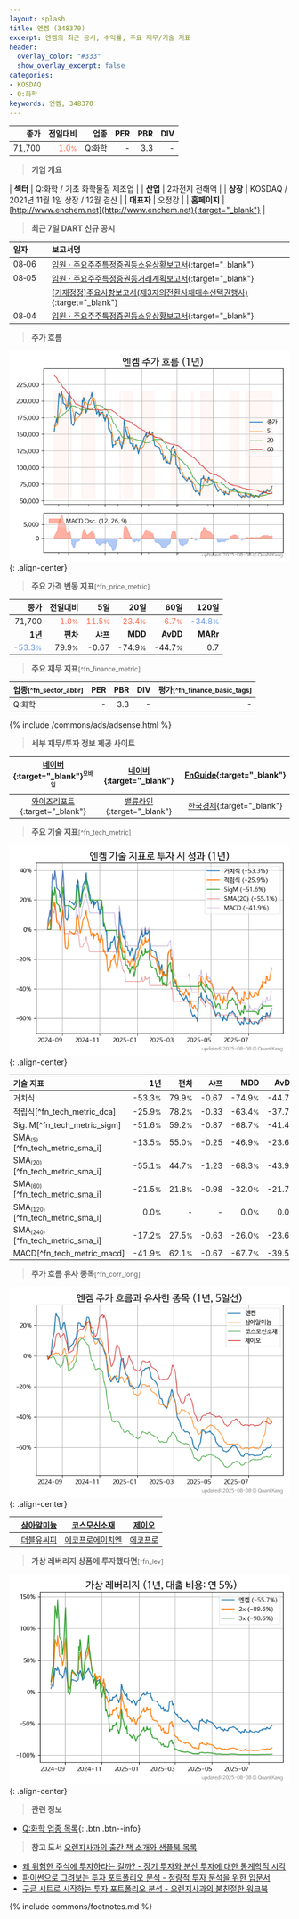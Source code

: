 ```yaml
---
layout: splash
title: 엔켐 (348370)
excerpt: 엔켐의 최근 공시, 수익률, 주요 재무/기술 지표
header:
  overlay_color: "#333"
  show_overlay_excerpt: false
categories:
- KOSDAQ
- Q:화학
keywords: 엔켐, 348370
---
```


| **종가** | **전일대비** | **업종** | **PER** | **PBR** | **DIV** |
| -------: | -----------: | -------: | ------: | ------: | ------: |
| 71,700 | <span style="color: tomato">1.0<small>%</small></span> | Q:화학 | - | 3.3 | - |

<!-- more -->


> **기업 개요**<a id="company"></a>

| <span style="white-space:nowrap;">**섹터**</span> | Q:화학 / 기초 화학물질 제조업 |
| <span style="white-space:nowrap;">**산업**</span> | 2차전지 전해액 |
| <span style="white-space:nowrap;">**상장**</span> | KOSDAQ / 2021년 11월 1일 상장 / 12월 결산 |
| <span style="white-space:nowrap;">**대표자**</span> | 오정강 |
| <span style="white-space:nowrap;">**홈페이지**</span> | [http://www.enchem.net](http://www.enchem.net){:target="_blank"} |


> **최근 7일 DART 신규 공시**<a id="dart"></a>

| **일자** |      | **보고서명** |
| :------- | :--- | :----------- |
| 08&#x2011;06 | | [임원ㆍ주요주주특정증권등소유상황보고서](https://dart.fss.or.kr/dsaf001/main.do?rcpNo=20250806000341){:target="_blank"} |
| 08&#x2011;05 | | [임원ㆍ주요주주특정증권등거래계획보고서](https://dart.fss.or.kr/dsaf001/main.do?rcpNo=20250805000314){:target="_blank"} |
|  | | [[기재정정]주요사항보고서(제3자의전환사채매수선택권행사)](https://dart.fss.or.kr/dsaf001/main.do?rcpNo=20250805000309){:target="_blank"} |
| 08&#x2011;04 | | [임원ㆍ주요주주특정증권등소유상황보고서](https://dart.fss.or.kr/dsaf001/main.do?rcpNo=20250804000269){:target="_blank"} |


> **주가 흐름**<a id="price"></a>

![348370](/stock/images/348370.png){: .align-center}


> **주요 가격 변동 지표**<small>[^fn_price_metric]</small>

| **종가** | **전일대비** | **5일** | **20일** | **60일** | **120일** |
| -------: | -----------: | ------: | -------: | -------: | --------: |
| 71,700 | <span style="color: tomato">1.0<small>%</small></span> | <span style="color: tomato">11.5<small>%</small></span> | <span style="color: tomato">23.4<small>%</small></span> | <span style="color: tomato">6.7<small>%</small></span> | <span style="color: cornflowerblue">-34.8<small>%</small></span> |
| **1년** | **편차** | **샤프** | **MDD** | **AvDD** | **MARr** |
| <span style="color: cornflowerblue">-53.3<small>%</small></span> | 79.9<small>%</small> | -0.67 | -74.9<small>%</small> | -44.7<small>%</small> | 0.7 |


> **주요 재무 지표**<small>[^fn_finance_metric]</small>

| **업종**<small>[^fn_sector_abbr]</small> | **PER** | **PBR** | **DIV** | **평가**<small>[^fn_finance_basic_tags]</small> |
| :--------------------------------------- | ------: | ------: | ------: | ----------------------------------------------: |
| Q:화학 | - | 3.3 | - | - |



{% include /commons/ads/adsense.html %}

> **세부 재무/투자 정보 제공 사이트**

| [네이버](https://m.stock.naver.com/domestic/stock/348370/finance/summary){:target="_blank"}<sup><small>모바일</small></sup> | [네이버](https://finance.naver.com/item/coinfo.naver?code=348370){:target="_blank"} | [FnGuide](https://comp.fnguide.com/SVO2/ASP/SVD_Invest.asp?gicode=A348370&MenuYn=Y){:target="_blank"} |
| :---: | :---: | :---: |
| [와이즈리포트](https://comp.wisereport.co.kr/company/c1040001.aspx?cmp_cd=348370){:target="_blank"} | [밸류라인](https://www.valueline.co.kr/finance/summary/348370){:target="_blank"} | [한국경제](https://markets.hankyung.com/stock/348370/financial-summary){:target="_blank"} |


> **주요 기술 지표**<small>[^fn_tech_metric]</small>


![348370](/stock/images/348370_tech.png){: .align-center}

| **기술 지표** | **1년** | **편차** | **샤프** | **MDD** | **AvDD** |
| :------------ | ------: | -----------: | -------: | ------: | -------: |
| 거치식 | -53.3<small>%</small> | 79.9<small>%</small> | -0.67 | -74.9<small>%</small> | -44.7<small>%</small> |
| 적립식[^fn_tech_metric_dca] | -25.9<small>%</small> | 78.2<small>%</small> | -0.33 | -63.4<small>%</small> | -37.7<small>%</small> |
| Sig. M[^fn_tech_metric_sigm] | -51.6<small>%</small> | 59.2<small>%</small> | -0.87 | -68.7<small>%</small> | -41.4<small>%</small> |
| SMA<small><sub>(5)</sub></small>[^fn_tech_metric_sma_i] | -13.5<small>%</small> | 55.0<small>%</small> | -0.25 | -46.9<small>%</small> | -23.6<small>%</small> |
| SMA<small><sub>(20)</sub></small>[^fn_tech_metric_sma_i] | -55.1<small>%</small> | 44.7<small>%</small> | -1.23 | -68.3<small>%</small> | -43.9<small>%</small> |
| SMA<small><sub>(60)</sub></small>[^fn_tech_metric_sma_i] | -21.5<small>%</small> | 21.8<small>%</small> | -0.98 | -32.0<small>%</small> | -21.7<small>%</small> |
| SMA<small><sub>(120)</sub></small>[^fn_tech_metric_sma_i] | 0.0<small>%</small> | - | - | 0.0<small>%</small> | 0.0<small>%</small> |
| SMA<small><sub>(240)</sub></small>[^fn_tech_metric_sma_i] | -17.2<small>%</small> | 27.5<small>%</small> | -0.63 | -26.0<small>%</small> | -23.6<small>%</small> |
| MACD[^fn_tech_metric_macd] | -41.9<small>%</small> | 62.1<small>%</small> | -0.67 | -67.7<small>%</small> | -39.5<small>%</small> |


> **주가 흐름 유사 종목**<a id="corr"></a><small>[^fn_corr_long]</small>

![348370](/stock/images/348370_corr.png){: .align-center}

|       | [삼아알미늄](/006110/) | [코스모신소재](/005070/) | [제이오](/418550/) |
| :---: | :------------------------------------: | :------------------------------------: | :------------------------------------: |
|       | [더블유씨피](/393890/) | [에코프로에이치엔](/383310/) | [에코프로](/086520/) |


> **가상 레버리지 상품에 투자했다면**<a id="2x"></a><small>[^fn_lev]</small>

![348370](/stock/images/348370_2x.png){: .align-center}


> **관련 정보**

- [Q:화학 업종 목록](/stats/sector/kosdaq_업종_화학_종목/){: .btn .btn--info}

> **참고 도서** [오렌지사과의 출간 책 소개와 샘플북 목록](https://kongdori.tistory.com/691)

- [왜 위험한 주식에 투자하라는 걸까? - 장기 투자와 분산 투자에 대한 통계학적 시각](https://kongdori.tistory.com/421)
- [파이썬으로 그려보는 투자 포트폴리오 분석  - 정량적 투자 분석을 위한 입문서](https://kongdori.tistory.com/643)
- [구글 시트로 시작하는 투자 포트폴리오 분석 - 오렌지사과의 불친절한 워크북](https://kongdori.tistory.com/449)


{% include commons/footnotes.md %}